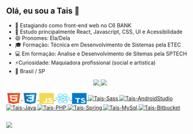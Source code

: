 ## Olá, eu sou a Tais 👋

- 🔭 Estagiando como front-end web no C6 BANK
- 🌱 Estudo principalmente React, Javascript, CSS, UI e Acessibilidade
- 😄 Pronomes: Ela/Dela
- 🎓 Formação: Técnica em Desenvolvimento de Sistemas pela ETEC
- 💻 Em formação: Analise e Desenvolvimento de Sitemas pela SPTECH
- ⚡Curiosidade: Maquiadora profissional (social e artistica)
- 📌 Brasil / SP

 <div align="center">
  <a href="https://github.com/taisfermino">
  <img height="150em" src="https://github-readme-stats.vercel.app/api?username=taisfermino&show_icons=true&theme=dracula&include_all_commits=true&count_private=true"/>
  <img height="150em" src="https://github-readme-stats.vercel.app/api/top-langs/?username=taisfermino&layout=compact&langs_count=7&theme=dracula"/>
</div>
  
<div style="display: inline_block"><br>
  <img align="center" alt="Tais-HTML" height="30" width="40" src="https://raw.githubusercontent.com/devicons/devicon/master/icons/html5/html5-original.svg">
  <img align="center" alt="Tais-CSS" height="30" width="40" src="https://raw.githubusercontent.com/devicons/devicon/master/icons/css3/css3-original.svg">
  <img align="center" alt="Tais-Js" height="30" width="40" src="https://raw.githubusercontent.com/devicons/devicon/master/icons/javascript/javascript-plain.svg">
  <img align="center" alt="Tais-React" height="30" width="40" src="https://raw.githubusercontent.com/devicons/devicon/master/icons/react/react-original.svg">
  <img align="center" alt="Tais-Ts" height="30" width="40" src="https://raw.githubusercontent.com/devicons/devicon/master/icons/typescript/typescript-plain.svg">
  <img align="center" alt="Tais-Sass" height="30" width="40" src="https://cdn.jsdelivr.net/gh/devicons/devicon/icons/sass/sass-original.svg">
  <img align="center" alt="Tais-AndroidStudio" height="30" width="40" src="https://cdn.jsdelivr.net/gh/devicons/devicon/icons/androidstudio/androidstudio-original.svg">
  <img align="center" alt="Tais-Java" height="30" width="40" src="https://cdn.jsdelivr.net/gh/devicons/devicon/icons/java/java-original.svg">
  <img align="center" alt="Tais-PHP" height="30" width="40" src="https://cdn.jsdelivr.net/gh/devicons/devicon/icons/php/php-original.svg">
  <img align="center" alt="Tais-Spring" height="30" width="40" src="https://cdn.jsdelivr.net/gh/devicons/devicon/icons/spring/spring-original.svg">
  <img align="center" alt="Tais-MySql" height="30" width="40" src="https://cdn.jsdelivr.net/gh/devicons/devicon/icons/mysql/mysql-original.svg">
  <img align="center" alt="Tais-Bitbucket" height="30" width="40" src="https://cdn.jsdelivr.net/gh/devicons/devicon/icons/bitbucket/bitbucket-original.svg">
 </div>
  
  ##
  
 <a href="https://www.linkedin.com/in/tais-fermino-3581821a7" target="_blank"><img src="https://img.shields.io/badge/-LinkedIn-%230077B5?style=for-the-badge&logo=linkedin&logoColor=white" target="_blank"></a> 
